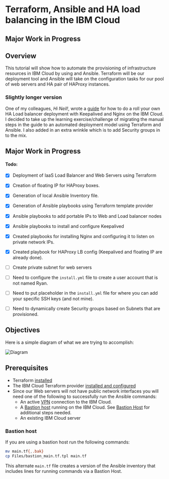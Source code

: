 # Terraform, Ansible and HA load balancing in the IBM Cloud

## **Major Work in Progress** 

## Overview
This tutorial will show how to automate the provisioning of infrastructure resources in IBM Cloud by using and Ansible. Terraform will be our deployment tool and Ansible will take on the configuration tasks for our pool of web servers and HA pair of HAProxy instances. 

### Slightly longer version
One of my colleagues, *Hi Neil!*, wrote a [guide](https://dsc.cloud/quickshare/HA-NGINX-How-To.pdf) for how to do a roll your own HA Load balancer deployment with Keepalived and Nginx on the IBM Cloud. I decided to take up the learning exercise/challenge of migrating the manual steps in the guide to an automated deployment model using Terraform and Ansible. I also added in an extra wrinkle which is to add Security groups in to the mix. 

## **Major Work in Progress** 
#### Todo:
 - [x] Deployment of IaaS Load Balancer and Web Servers using Terraform
 - [x] Creation of floating IP for HAProxy boxes.
 - [x] Generation of local Ansible Inventory file.
 - [x] Generation of Ansible playbooks using Terraform template provider
 - [x] Ansible playbooks to add portable IPs to Web and Load balancer nodes
 - [x] Ansible playbooks to install and configure Keepalived
 - [x] Created playbooks for installing Nginx and configuring it to listen on private network IPs. 
 - [x] Created playbook for HAProxy LB config (Keepalived and floating IP are already done). 
 - [ ] Create private subnet for web servers 
 - [ ] Need to configure the `install.yml` file to create a user account that is not named Ryan.
 - [ ] Need to put placeholder in the `install.yml` file for where you can add your specific SSH keys (and not mine). 
 - [ ] Need to dynamically create Security groups based on Subnets that are provisioned.


## Objectives
Here is a simple diagram of what we are trying to accomplish:

![Diagram](https://dsc.cloud/quickshare/haproxy_diagram.png)

## Prerequisites
 - Terraform [installed](https://learn.hashicorp.com/terraform/getting-started/install.html)
 - The IBM Cloud Terraform provider [installed and configured](https://ibm-cloud.github.io/tf-ibm-docs/index.html#using-terraform-with-the-ibm-cloud-provider)
 - Since our Web servers will not have public network interfaces you will need one of the following to successfully run the Ansible commands:
    - An active [VPN](https://cloud.ibm.com/docs/terraform/ansible?topic=terraform-ansible#setup_vpn) connection to the IBM Cloud. 
    - A [Bastion host](https://blog.scottlowe.org/2015/12/24/running-ansible-through-ssh-bastion-host/) running on the IBM Cloud. See [Bastion Host](#bastion-host) for additional steps needed. 
    - An existing IBM Cloud server
 
### Bastion host
If you are using a bastion host run the following commands:

```bash
mv main.tf{,.bak}
cp Files/bastion_main.tf.tpl main.tf
```

This alternate `main.tf` file creates a version of the Ansible inventory that includes lines for running commands via a Bastion Host.
